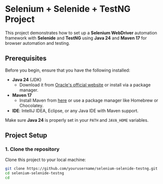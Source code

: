 # Selenium + Selenide + TestNG Project

This project demonstrates how to set up a **Selenium WebDriver** automation framework with **Selenide** and **TestNG** using **Java 24** and **Maven 17** for browser automation and testing.

## Prerequisites

Before you begin, ensure that you have the following installed:

- **Java 24** (JDK)
  - Download it from [Oracle's official website](https://www.oracle.com/java/technologies/javase/jdk24-archive-downloads.html) or install via a package manager.
- **Maven 17**
  - Install Maven from [here](https://maven.apache.org/download.cgi) or use a package manager like Homebrew or Chocolatey.
- **IDE**: IntelliJ IDEA, Eclipse, or any Java IDE with Maven support.
  
Make sure **Java 24** is properly set in your `PATH` and `JAVA_HOME` variables.

## Project Setup

### 1. Clone the repository

Clone this project to your local machine:

```bash
git clone https://github.com/yourusername/selenium-selenide-testng.git
cd selenium-selenide-testng
cd
